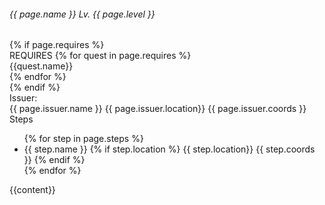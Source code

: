 ---
---


<div class="card">
    <div class="card-content">
        <div class="content">
            <h6 class="subtitle is-6">
            <span class="icon-text">
                <span class="icon"><i class="quest-{{page.icon}}"></i></span>
                <span>{{ page.name }}</span> 
                <span class="level">Lv. {{ page.level }}</span>
            </span>
            </h6>
            {% if page.requires %}
            <div class="info-row">
                REQUIRES
                {% for quest in page.requires %}
                    <div class="quest">
                        <span class="icon-text">
                            <span class="icon"><i class="quest-{{quest.icon}}"></i></span>
                            <span>{{quest.name}}</span> 
                        </span>
                    </div>
                {% endfor %}
            </div>
            {% endif %}
            <div class="info-row">
                <span class="field">Issuer:</span>
                <span class="value">
                    <div class="npc">
                        <span class="name">{{ page.issuer.name }}</span>
                        <span class="location">{{ page.issuer.location}} {{ page.issuer.coords }}</span>
                    </div>
                </span>
            </div>
            <div class="info-row">
                <span class="field">Steps</span>
                <span class="value">
                    <ul>
                        {% for step in page.steps %}
                        <li>
                            <div class="npc">
                                <span class="name">{{ step.name }}</span>
                                {% if step.location %}
                                <span class="location">{{ step.location}} {{ step.coords }}</span>
                                {% endif %}
                            </div>
                        </li>
                        {% endfor %}
                    </ul>
                </span>
            </div>
        </div>
    </div>
</div>

{{content}}